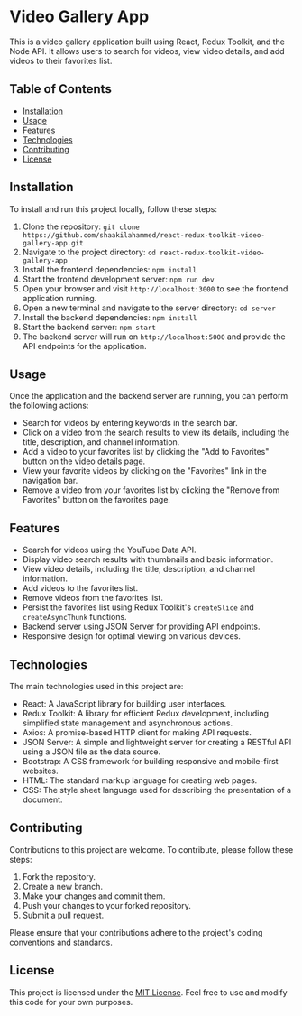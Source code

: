 # Video Gallery App

This is a video gallery application built using React, Redux Toolkit, and the Node API. It allows users to search for videos, view video details, and add videos to their favorites list.

## Table of Contents

- [Installation](#installation)
- [Usage](#usage)
- [Features](#features)
- [Technologies](#technologies)
- [Contributing](#contributing)
- [License](#license)

## Installation

To install and run this project locally, follow these steps:

1. Clone the repository: `git clone https://github.com/shaakilahammed/react-redux-toolkit-video-gallery-app.git`
2. Navigate to the project directory: `cd react-redux-toolkit-video-gallery-app`
3. Install the frontend dependencies: `npm install`
4. Start the frontend development server: `npm run dev`
5. Open your browser and visit `http://localhost:3000` to see the frontend application running.
6. Open a new terminal and navigate to the server directory: `cd server`
7. Install the backend dependencies: `npm install`
8. Start the backend server: `npm start`
9. The backend server will run on `http://localhost:5000` and provide the API endpoints for the application.

## Usage

Once the application and the backend server are running, you can perform the following actions:

- Search for videos by entering keywords in the search bar.
- Click on a video from the search results to view its details, including the title, description, and channel information.
- Add a video to your favorites list by clicking the "Add to Favorites" button on the video details page.
- View your favorite videos by clicking on the "Favorites" link in the navigation bar.
- Remove a video from your favorites list by clicking the "Remove from Favorites" button on the favorites page.

## Features

- Search for videos using the YouTube Data API.
- Display video search results with thumbnails and basic information.
- View video details, including the title, description, and channel information.
- Add videos to the favorites list.
- Remove videos from the favorites list.
- Persist the favorites list using Redux Toolkit's `createSlice` and `createAsyncThunk` functions.
- Backend server using JSON Server for providing API endpoints.
- Responsive design for optimal viewing on various devices.

## Technologies

The main technologies used in this project are:

- React: A JavaScript library for building user interfaces.
- Redux Toolkit: A library for efficient Redux development, including simplified state management and asynchronous actions.
- Axios: A promise-based HTTP client for making API requests.
- JSON Server: A simple and lightweight server for creating a RESTful API using a JSON file as the data source.
- Bootstrap: A CSS framework for building responsive and mobile-first websites.
- HTML: The standard markup language for creating web pages.
- CSS: The style sheet language used for describing the presentation of a document.

## Contributing

Contributions to this project are welcome. To contribute, please follow these steps:

1. Fork the repository.
2. Create a new branch.
3. Make your changes and commit them.
4. Push your changes to your forked repository.
5. Submit a pull request.

Please ensure that your contributions adhere to the project's coding conventions and standards.

## License

This project is licensed under the [MIT License](LICENSE). Feel free to use and modify this code for your own purposes.
